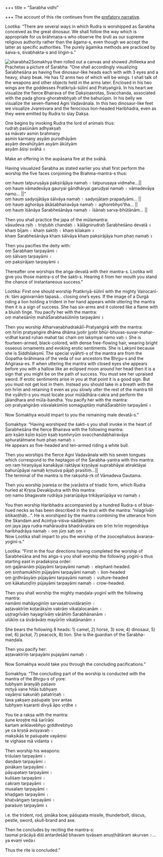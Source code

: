 +++
title = "Śarabha vidhi"

+++
The account of this rite continues from the [prefatory
narrative](https://manasataramgini.wordpress.com/2017/04/08/a-prefatory-narrative/).

Lootika: “There are several ways in which Rudra is worshipped as Śarabha
conceived as the great dinosaur. We shall follow the way which is
appropriate for us brāhmaṇa-s who observe the śruti as our supreme
religious authority rather than the āgama-s, even though we accept the
latter as specific authorities. The purely āgamika methods are practiced
by śaiva-s, śivabhakta-s and liṅgin-s.”

![sharabha2](https://manasataramgini.files.wordpress.com/2017/04/sharabha2.jpg?w=640)Somakhya
then rolled out a canvas and showed Jhilleeka and Prachetas a picture of
Śarabha: “One shall accordingly visualizing Śarabheśāna as having five
dinosaur-like heads each with with 3 eyes and a heavy, sharp beak. He
has 12 arms two of which will be wings. I shall talk of the weapons and
other objects held in the arms later. Enclosed in his two wings are the
goddesses Pratikriyā-śūlinī and Pratyaṅgirā. In his heart we visualize
the fierce Bhairava of the Dakṣiṇasrotas, Svacchanda, associated with
the pada ghora-ghoratrebhyaḥ of the bahurūpin. In his belly we visualize
the seven-flamed Agni Vaḍavānala. In this two dinosaur-like feet we
visualize Jvareśvara and the ferocious lion-headed Haribhadra, even as
they were emitted by Rudra to slay Dakṣa.

One begins by invoking Rudra the lord of animals thus:  
rudraḥ paśūnām adhyakṣaḥ  
sa māvatv asmin brahmaṇy  
asmin karmaṇy asyāṃ purodhāyām  
asyāṃ devahūtyām asyām ākūtyām  
asyām āśiṣi svāhā ॥

Make an offering in the aupāsana fire at the svāhā.

Having visualized Śarabha as stated earlier you shall first perform the
worship the five faces conjoining the Brahma-mantra-s thus:

oṃ hauṃ tatpuruṣāya pakṣirājāya namaḥ । tatpuruṣaya vidmahe…||  
oṃ hauṃ vāmadevāya gauryai gāndhāryai garuḍyai namaḥ । vāmadevāya namo…
||”  
oṃ hauṃ sadyojātāya śālvāya namaḥ । sadyojātaṃ prapadyāmi… ||  
oṃ hauṃ aghorāya ākāśabhairavāya namaḥ । aghorebhyo’tha… ||  
oṃ hauṃ īśānāya Śarabheśānāya namaḥ । īśānaḥ sarva-bhūtānām… ||

Then you shall practice the japa of the mūlamantra:  
vāsudeva ṛṣiḥ । triṣṭubh chandaḥ । kālāgnirudraḥ Śarabheśāno devatā ॥  
khaṃ bījam । khaṃ śaktiḥ । khaṃ kīlakam ॥  
khaṃ Śarabheśānāya khaṃ śālvāya khaṃ pakṣirājāya hum phaṇ namaḥ ॥

Then you pacifies the deity with:  
oṃ Śarabhaṃ tarpayāmi ।  
oṃ śālvaṃ tarpayāmi ।  
oṃ pakṣirājaṃ tarpayāmi ॥

Thereafter one worships the aṅga-devatā with their mantra-s. Lootika
will give you those mantra-s of the śakti-s. Hearing it from her mouth
you stand the chance of instantaneous success.”

Lootika: First one should worship Pratikriyā-śūlinī with the mighty
Vairocanī-ṛk: tām agnivarnāṃ tapasā… closing one’s eyes. If the image of
a Durgā riding a lion holding a trident in her hand appears while
uttering the mantra then it is a sign of success. She has six-arms and
it colored like a flame with a bluish tinge. You pacify her with the
mantra:  
oṃ maheśānīṃ mahāŚarabhaśūlinīṃ tarpayāmi ॥

Then you worship Atharvaṇabhadrakālī-Pratyaṅgirā with the mantra:  
oṃ hrīṃ pratyaṅgire dhāma dhāma jyotir jyotir
bhūr-bhuvas-suvar-mahar-vṛdhat karad ruhan mahat tac cham oṃ lakṣmyai
namo vaḥ ॥ She is fourteen-armed, black-colored, with dense free-flowing
hair, wearing bright osseous ornaments and evoking erotic sentiments.
She is Lakṣmī because she is Siddhilakṣmī. The special vyāhṛti-s of the
mantra are from the Gopatha-brāhmaṇa of the veda of our ancestors the
Bhṛgu-s and the Añgirasa-es. If when uttering the mantra with closed
eyes she appears before you with a hallow like an eclipsed moon around
her head then it is a sign that you might be on the path of success. You
must see her upraised sword. If erotic sentiments arise in you at that
point it is a good sign. But you must not get lost in them. Instead you
should take in a breath with the oṃ hrīṃ and retaining it even as you
slowly utter the rest of the mantra till the vyāhṛti-s you must locate
your mūlādhāra-cakra and perform the jālandhara and mūla-bandha. You
pacify her with the mantra:  
oṃ pratyaṅgirāṃ viśvalakśmīṃ somaguptāṃ mahāŚarabhīṃ tarpayāmī ॥

Now Somakhya would impart to you the remaining male devatā-s.”

Somakhya: “Having worshiped the śakti-s you shall invoke in the heart of
Śarabheśāna the fierce Bhairava with the following mantra:  
aiṃ kṣāṃ kṣīṃ kṣūṃ kṣaḥ kṣmlvryūṃ svacchandabhairavāya sphuratātmane huṃ
phaṇ namaḥ ॥  
He appears as five-headed and ten-armed riding a white bull.

Then you worships the fierce Agni Vaḍavānala with his seven tongues
which correspond to the heptagon of the Śarabha-yantra with this
mantra:  
oṃ raṃ hiraṇyāyai kanakāyai raktāyai kṛṣṇāyai suprabhāyai atiraktāyai
bahurūpāyai namaḥ kṛṇuśva pājaḥ prasitiṃ…||  
The terminal of the mantra is the rakṣohā-ṛk of Vāmadeva Gautama.

Then you worship jvareśa or the jvarāstra of triadic form, which Rudra
hurled at Kṛṣṇa Devakīputra with this mantra:  
oṃ namo bhagavate rudrāya jvararūpāya trikāyarūpāya vo namaḥ ॥

You then worship Haribhadra accompanied by a hundred Rudra-s of
blue-hued necks as has been described in the śruti with the mantra:
“nilagrīvāḥ śitikaṇṭhāḥ…”. He is worshiped by the mantra combining the
utterance from the Skandam and Acintya-viśva-sādākhyam:  
oṃ jaya jaya rudra mahāraudra bhadrāvatāra oṃ śrīṃ hrīṃ mṛgendrāya
haribhadrāya namaḥ । oṃ jūṃ saḥ oṃ ॥  
Now Lootika shall impart to you the worship of the zoocephalous
āvaraṇa-yoginī-s.”

Lootika: “First in the four directions having completed the worship of
Śarabheśāna and his aṅga-s you shall worship the following yoginī-s
thus starting east in pradakṣiṇa order:  
oṃ gajānanāṃ pūjayāmi tarpayāmi namaḥ । elephant-headed.  
oṃ siṃhamukhīṃ pūjayāmi tarpayāmi namaḥ । lion-headed  
oṃ gṛdhrāsyāṃ pūjayāmi tarpayāmi namaḥ । vulture-headed  
oṃ kākatuṇḍīṃ pūjayāmi tarpayāmi namaḥ । crow-headed.

Then you shall worship the mighty maṇḍala-yoginī with the following
mantra:  
namāmi mahāyoginīṃ sarvaśatruvidāraṇīṃ ।  
aṣṭavaktrīṃ koṭarākṣīṃ vakrāṃ vikaṭalocanām ।  
uṣṭragrīvāṃ hayagrīvāṃ vārāhīṃ Śarabhānanām ।  
ulūkīṃ ca śivārāvāṃ mayūrīṃ vikaṭānanām ॥

She bears the following 8 heads: 1) camel, 2) horse, 3) sow, 4)
dinosaur, 5) owl, 6) jackal, 7) peacock, 8) lion. She is the guardian of
the Śarabha-maṇḍala.

Then you pacify her:  
aṣṭavaktrīṃ tarpayāmi pujayāmi namaḥ ।

Now Somakhya would take you through the concluding pacifications.”

Somakhya: “The concluding part of the worship is conducted with the
mantra of the Bhṛgu-s of yore:  
tubhyam āraṇyāḥ paśavo  
mṛtyā vane hitās tubhyaṃ  
vayāṃsi śakunāḥ patatriṇaḥ ।  
tava yakṣaṃ paśupate ‘psv antas  
tubhyaṃ kṣaranti divyā āpo vṛdhe ॥

You tie a rakṣa with the mantra:  
śune kroṣṭre mā śarīrāṇi  
kartam ariklavebhyo gṛddhrebhyo  
ye ca kṛṣṇā aviṣyavaḥ ।  
makṣikās te paśupate vayāṃsi  
te vighase mā vidanta ॥

Then worship his weapons:  
triśulaṃ tarpayāmi ।  
daṇḍaṃ tarpayāmi ।  
pinākaṃ tarpayāmi ।  
pāṣupataṃ tarpayāmi ।  
kuliśaṃ tarpayāmi ।  
cakraṃ tarpayāmi ।  
musalaṃ tarpayāmi ।  
khaḍgaṃ tarpayāmi ।  
khaṭvāṅgaṃ tarpayāmi ।  
paraśuṃ tarpayāmi ॥

i.e. the trident, rod, pināka bow, pāśupata missile, thunderbolt,
discus, pestle, sword, skull-brand and axe.

Then he concludes by reciting the mantra-s:  
tasmai prācāyā diśi antardeśād bhavam iṣvāsam anuṣṭhātāram akurvan ।…ya
evaṃ veda॥

Thus the rite is concluded.”

